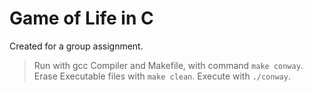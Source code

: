 # Game of Life in C

Created for a group assignment.

> Run with gcc Compiler and Makefile, with command `make conway`. 
> Erase Executable files with `make clean`.
> Execute with `./conway`.

